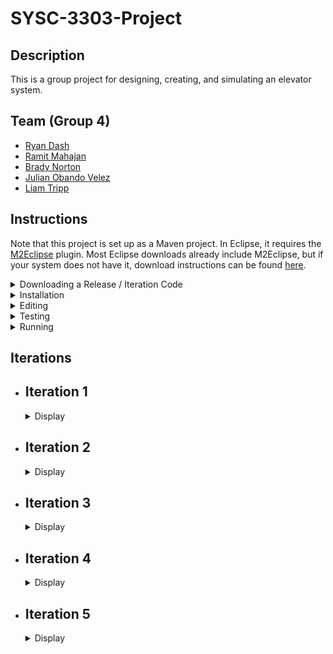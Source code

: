 # SYSC-3303-Project

## Description

This is a group project for designing, creating, and simulating an elevator system.

## Team (Group 4)

  - [Ryan Dash](https://github.com/ryandash)
  - [Ramit Mahajan](https://github.com/RamitMahajan)
  - [Brady Norton](https://github.com/Bnortron)
  - [Julian Obando Velez](https://github.com/julian-carleton)
  - [Liam Tripp](https://github.com/cyberphoria)

## Instructions

Note that this project is set up as a Maven project. In Eclipse, it requires the [M2Eclipse](https://www.eclipse.org/m2e/) plugin. Most Eclipse downloads already include M2Eclipse, but if your system does not have it, download instructions can be found [here](https://stackoverflow.com/a/13640110).

<details>
  <summary>Downloading a Release / Iteration Code</summary>

1. Choose the tag for the iteration. For example v0.1 refers to iteration 1.  
  
![Picture1](https://user-images.githubusercontent.com/71390371/152629966-a56e28e7-1c0d-4dca-a3f3-d64325755f05.png)

2. Go to the Code tab and Download Zip
  
![Picture2](https://user-images.githubusercontent.com/71390371/152629981-84ec3fa3-29d4-42db-82a5-b4ed0a5f4e82.png)

3. Unzip the folder and import the project into the IDE.
4. Proceed to step 9. of "Editing."
  
</details>

<details>
  <summary>Installation</summary>

#### Eclipse:

1. Download the ZIP file for the project. (In GitHub, found under "Code" button).
2. Extract the ZIP file. Remember where you put the extracted folder.
3. Open Eclipse. In the upper left corner, select File -> Import -> Maven -> Existing Maven Project. Click "Next" to continue.
4. [See "Import Maven Projects"] On the new popup screen, for "Root Directory," select the extracted project folder. Ignore the folder within the extracted project folder.

  <details>
  <summary>Show "Import Maven Projects"</summary>

  ![Import Maven Project](https://user-images.githubusercontent.com/61635007/161658503-5c94a77e-a862-4493-b24d-2ecfe9fbe226.png)

  </details>

5. Once the root directory is selected, in Eclipse, activate the "Advanced" dropdown. For the "Name Template" options, select [groupId].[artifactId]-[version].
6. Make sure "Resolve Workplace Projects" is checked under "Advanced."
7. Check the box where the project is. Select "Finish." The project should be added to the Project Explorer in Eclipse.
8. At this point there may be unresolved dependencies. To resolve this, in the Project Explorer, right click the project folder, or "pom.xml." From the context menu that pops up, select Maven -> Update Maven Project.
9. [See "Update Maven Project"]. A popup menu appears. Ensure the project checkbox is selected. Ensure the three checkboxes at the bottom of the popup menu are also checked.

  <details>
  <summary>Show "Update Maven Project"</summary>

  ![Update_Maven_Project](https://user-images.githubusercontent.com/61635007/161658707-fa88dcad-5d5e-4871-abc7-fd34c2e69011.png)

  </details>

10. In the popup menu, select "Finish." This downloads all dependencies from Maven automatically. They are locally stored in the directory "C:\Users\[your name]\.m2"
11. You should now be able to run the project.

</details>

<details>
  <summary>Editing</summary>

This is for importing the project and its entire branch history.

#### Eclipse:
  
1. Open Eclipse. Open the File menu and select "Import". This will open the "Import" window. From there select "Git"->"Projects from Git" as the import wizard and press Next>
2. From the next window, select "Clone URI" as the repository source and press Next>
3. Enter the URL of the git repository in this window which can be found by pressing the "Code" button and selecting the preferred connection protocol on the project's GitHub page
4. Paste the information obtained from the project page into the window. It may prefill some of the information in the window. Enter any required information
5. Due to an update in GitHub, account authentication with Eclipse via HTTPS might not work. It is not offically supported for security reasons. To overcome that error, follow the guide [here](https://stackoverflow.com/a/68802292)
6. After over coming the erorr, press Next> and it will show you the branches of the repository, do not make any changes to the default selected branches.
7. It will open the Local Destination window in which you can select the location of the folder where you want clone the repository. Press Next> 
8. In the next window, Select "Import as general project" as the wizard from import and press Next>. This will load the project
9. From the project explorer window, right click the project folder and from the popup menu, select "Configure", then "Convert to Maven Project". This will convert the project into a Maven project.

</details>

<details>
  <summary>Testing</summary>

#### In Eclipse:

1. Ensure the project is loaded as a Maven project (instructions contained in Installation if downloaded via ZIP, or in the Editing section if connected to repository via Git)
2. Locate the test directory "src/test/java" in the workspace
3. Right click on the directory and select "Run As" -> "JUnit Test". This runs all the unit tests

Tests: 
- InputFileReaderTest: tests related to reading the JSON input file
- SchedulerTest: tests related to passing data between the systems
- DirectionTest: tests the Direction enum's getDirectionByName function
- ElevatorMotorTest: tests for the proper updating of states in the elevator motor class
- ElevatorSelectionTest: tests selecting idle elevators and tests adding more requests to active elevators using the selection algorithm. ElevatorSelectionTest must be run independently of other tests as it uses multiple threads with ports to test selecting an appropriate elevator and the port are used in previous tests causing the error "Address already in use: bind" to occur
- ElevatorFaultTest: tests the fault-handling behavior of the Elevator for the faults: Doors Interrupted, Doors Stuck, Elevator Interrupted, Elevator Stuck
- RequestQueueTest: tests that the RequestQueue adds ServiceRequests to the correct list and that requests are added and removed in the correct order
- MessageTransferTest: tests that objects are encoded/decoded properly, and that DatagramPackets are transferred between DatagramSockets
- FloorTest: tests that the ArrivalSensor correctly modifies an ApproachEvent
- FloorSubsystemTest: tests that the correct Floor is selected when an ApproachEvent is received
- PresenterTest: tests that presenter updates the view with the proper values and integration with the system
- SimulationTest ensures that the entire simulation, without the GUI, runs to completion multiple times
  
</details>

<details>
  <summary>Running</summary>

<br>

#### Description

The program can be run as one program with the class Structure. The program can also be run as multiple separate programs with the classes Scheduler, ElevatorSubsystem, and FloorSubsystem.

The multiple programs can be started manually or automatically. To start it manually, run the main methods of the following classes in order: ElevatorSubsystem, FloorSubsystem and Scheduler. Running them all automatically with a single button press depends on the IDE used. See instructions below for details. 

#### Eclipse

- Set the Run Configuration to run these classes in order: ElevatorSubsystem, FloorSubsystem, and Scheduler.

#### IntelliJ

- As IntelliJ does not allow ordered run configurations, the Multirun plugin is used. 

Multirun Instructions:
1. To install Multirun, click the Setting icon in the top right corner of IntelliJ. Select plugins. 
2. Search for Multirun in the plugins list. If it does not show up, there should be an option to search aftermarket plugins which you can click. 
3. Click the install button.
4. Multirun should now be installed and ready to use.
5. The run option should now be available in IntelliJ's run configurations.

</details>

## Iterations

- ## Iteration 1

  <details>
    <summary>Display</summary>

  ### Description

  This iteration of the project implements a multi-threaded system where all active subsystems, the Elevator Subsystem, the Floor Subsystem, and the Scheduler, act as both [Consumers and Producers](https://en.wikipedia.org/wiki/Producer%E2%80%93consumer_problem). Two buffers exist to achieve this, one for message passing between Scheduler and Elevator Subsystem and another for between Floor Subsystem and Scheduler. 

  ### Contributions

  | Member | Coding | Documentation | Misc
  | ------ | ------ | ------------- | ----
  | Ryan Dash | InputFileReader, JSON files, JSON File to data structure conversion, Message Transfer Implementation and Bug Fixes | Project Requirements Summary, UML Diagram Contributions | Code Review
  | Ramit Mahajan | Data Structure abstraction for the Request Systems / Subsystems | README Editing Instructions |
  | Brady Norton | Message transfer tests, InputFileReaderTest | README Testing + Installation Instructions, UML Sequence Diagram | Code Review
  | Julian Obando Velez | Message Transfer, Bounded Buffer, Bounded Buffer Test | UML Diagram Feedback, GitHub Releases  | Code Review
  | Liam Tripp | Project Skeleton, Data Structures, InputFileReader, Direction, Message Transfer, Unit Testing | README Design, Early Design Diagrams, Design Document, Requirements Analysis | Discord Server, Google Drive, GitHub repo, Code reviews, Group lead, Instruction documents + videos 
  
  #### UML Class Diagram
  ![UML Class Diagram](https://user-images.githubusercontent.com/61635007/152667157-df45fbf8-6c48-430f-b47d-c82156e23872.png)

  #### UML Sequence Diagram

  ![UML Sequence Diagram](https://user-images.githubusercontent.com/61635007/154827908-c74e2fc4-68de-45b6-9b32-b8b85e857fe9.png)
  
  </details>

- ## Iteration 2
  <details>
    <summary>Display</summary>

  ### Description

  This iteration implements Elevator Movement and the order in which Elevators serve ServiceRequests. Note that a bug occurs when the FloorSubsystem runs out of Requests to send, as the other Runnable systems are left waiting for FloorSubsystem to send something it doesn't have. A solution could be to implement one buffer instead of two.

  <details>
    <summary>Show Long Description</summary>

  - The ElevatorSubsystem acts as an ElevatorController. It acts as intermediary between Elevators and the Scheduler. It also selects which elevator takes a request. It sends ApproachEvents and receives ElevatorRequests and ApproachEvents. 

  - A SystemEvent class was created as a parent for all messages. This is because each message has a Thread from which they originated and a Time at which they occurred.

  - The Scheduler is an intermediary between the ElevatorSubsystem and the FloorSubsystem. It can receive any type of SystemEvent.

  - The FloorSubsystem sends the ElevatorRequests obtained from the input file. It also receives ElevatorRequests back and sends ApproachEvents. All of which are sent through the scheduler.   

  - The elevator receives new requests from the elevator Subsystem to perform actions on other parts of the elevator. With the current implementation a list of requests is stored in the elevator for any type on new request. Requests that are stored in the elevator are sent to the FloorQueue, elevator motor, or handled by the elevator if they involve the elevator's status. Once a request is complete, the elevator uses the elevatorSubsystem to send information to the floorSubsystem and necessary information involving the request.

   - ApproachEvent is a SystemEvent with a true/false value indicating whether an Elevator should stop at a Floor. The ApproachEvents are passed from Elevator to FloorSubsystem each time an Elevator is about to stop at a FLoor. An ArrivalSensor in Floor confirms whether the elevator should stop. The ApproachEvent is then sent back to the Elevator, which proceeds depending on whether the ApproachEvent allows it to stop.

  - The Elevator Motor simulates movement and keeps track of the Elevator's direction and state of movement.
  
  - The FloorsQueue is the data structure used to store the floors to visit by an elevator. It uses two priority queues, one in ascending order and one in descending order for the floors to visit in the corresponding direction. Also, it has an extra queue, which temporarily saves the floors that were missed when going in a direction and swaps them to this direction queue when this queue has visited all of its floors.

  - The ElevatorSelectAlgorithm is an algorithm to select the best elevator to perform a new elevator request. The current implementation first checks for idle elevators and makes them perform requests. If all elevators are active then it will prioritize elevators based on expected completion of each elevator's queue time, the direction that the elevator is traveling, and if the new request is in between the current floor and destination floor of each elevator.
    
  - The ElevatorServiceAlgorithm is an algorithm to perform appropriate actions for each type of request that the elevator receives.
    
  </details>

  ### Contributions

  | Member | Coding | Documentation | Misc 
  | ------ | ------ | ------------- | ----
  | Ryan Dash | ElevatorSelectAlgorithm, ElevatorServiceAlgorithm | ElevatorServiceAlgorithm State Machine Diagram, UML Class Diagram, README | Code Review, Design Consultation
  | Ramit Mahajan | Arrival Sensor | UML Class Diagram, README | Code Review
  | Brady Norton | MovementState, ElevatorMotor, Elevator Properties, Elevator Movement | Elevator Movement State Machine Diagram, README| Code Review
  | Julian Obando Velez | FloorsQueue, FloorsQueueTest, ElevatorMotorTest | GitHub Release, README | Code Review
  | Liam Tripp | MovementState, ApproachEvent, SystemEvent, ApproachEvent Integration with ElevatorMovement | UML Class Diagram, Rough ElevatorMovement State Machine Diagram, README | Requirements Analysis, System Design, Delegating Tasks, Code Review
  
  #### UML Class Diagram
  ![image](https://user-images.githubusercontent.com/56605453/154828075-8269786d-84cd-4a64-8c7a-4cdaa294ca0e.png)
  
  #### UML State Machine Diagram for Service Algorithm

  ![Elevator_Service_Algorithm drawio](https://user-images.githubusercontent.com/56605453/154823993-ff5cb3f7-f500-4696-9f78-be6f628d8068.png)
  
  #### UML State Machine Diagram for Movement Algorithm

  ![Iteration_2_-_Elevator_State_Machine](https://user-images.githubusercontent.com/56605453/154823989-936bc6f0-0ebe-435c-99ae-941525b7de60.png)
  
  </details>

- ## Iteration 3
  <details>
    <summary>Display</summary>

  ### Description

  In this iteration, UDP data transfer between the systems is implemented. The simulation can now run multiple elevators.

    #### Major Changes
    - Simulation works for multiple elevators
    - Elevator Selection Algorithm: ElevatorSubsystem chooses which elevator serves a given request
    - Fixed BoundedBuffer glitch from Iteration 2, changed to UnboundedBuffer
    - Message Transfer: Use Client/Server scheme as seen in Assignments 2 and 3
    - UDP messages to transfer data
    - Add Doors class to Elevators
    - Integrated FloorsQueue with Elevator Movement Algorithm
    - More unit tests for FloorsQueue, Floors and FloorSubsystem, 
    - Finalized Elevator and ElevatorMotor properties update
    <br>
  
  <details>
    <summary>Show Long Description</summary>

    * Added serviceDirection to Elevator to distinguish between the direction the Elevator is moving (i.e. ElevatorMotor's direction) and what direction the Elevator is servicing requests in. 

    * Created Client/Server scheme similar to Assignment 2 and 3 of this class. MessageTransfer class holds DatagramSockets and a Queue of datagramPackets. 

    * The Client and IntermediateHost class each have a MessageTransfer. ElevatorSubsystem and FloorSubsystem, and Scheduler interact with the two classes each. 

    * For UDP data transfer, there are two Scheduler threads, one for sending messages from FloorSubsystem to ElevatorSubsytem, and another for vice-versa. Both FloorSubsystem and ElevatorSubsystem are still threads. Elevators are also threads.
    
    * The Client systems either request data or send data. FloorSubsystem's client requests and receives data from ElevatorToFloorHost. It sends data to FloorToElevatorHost. ElevatorSubystem requests and receives data from FloorToElevatorHost. It sends data to ElevatorToFloorHost.

    * To see output in the console, or to see how many times the elevator moves, search "moved"
    
    * MessageTransfer is the class that wraps the methods to handle packets for UDP communication, such as sending, receiving, queueing, decoding/encoding and printing the results of each message transfer.  
    
    * To solve the deadlock issues from Iteration 2, sending and receiving with the BoundedBuffer was changed from a busy-waiting scheme to an infinite loop checking a conditional statement. Although this prevents deadlock and allows the program to run successfully, it also causes considerable lag. 

    * To fix size issues with BoundedBuffer, an unbounded list was implemented - ConcurrentLinkedDeque, essentially an UnboundedBuffer.
  
    * Added ElevatorMonitor to Scheduler to allow the scheduler to quickly access all elevator data. An ElevatorMonitor is stored for each elevator in the scheduler.
  
    * Each Elevator monitor is updated by the elevator subsystem after a request that changes the properties and contents of the elevator has completed.
         
  </details>

  ### Contributions

  | Member | Coding | Documentation | Misc 
  | ------ | ------ | ------------- | ----
  | Ryan Dash | Elevator Seletion Algorithm. Client, FloorSubsystem, ElevatorSubsystem Implementation. ElevatorSelectionTest | Diagram Review | Code review
  | Ramit Mahajan | Integrating Doors class | UML Diagram, README | Code review
  | Brady Norton | Elevator Movement Algorithm, Elevator Movement Properties Modification, Integrating Floors Queue into Movement, Movement Tests | Movement Design | Code review
  | Julian Obando Velez | Message Encoding/Decoding, Client for UDP, JUnit testing | Diagram Review | TA contact, Code review
  | Liam Tripp | Elevator Movement + FloorsQueue updates and Integration, Message passing bug fix, UnboundedBuffer, ApproachEvent Integration, MessageTransfer, Client-Host outline, Scheduler-Host Integrationm, FloorTest, RequestQueueTest | Design, Work Breakdown Structure, Dependency Diagram, UML Sequence Diagram, UML CLass Diagram | Code review

  ### Diagrams
   
  #### UML Class Diagram
  ![image](https://user-images.githubusercontent.com/61635007/158045772-5fb02a0e-ba15-4c39-bc07-6cc19efa0b91.png)
 
  #### Sequence Diagram: UDP DataTransfer of Data from FloorSubsystem to ElevatorSubsystem

  ![Iteration_3_DataTransferFloorToElevator_Sequence](https://user-images.githubusercontent.com/61635007/158044089-0322f422-9c0a-46de-a1d9-f903cd41e765.png)

  </details>

- ## Iteration 4
  <details>
    <summary>Display</summary>

  ### Description

  In this iteration, fault detecting and handling is implemented. The simulation now shows faults for elevators.

  #### Major Changes
  - Added configuration files to automate running multiple main methods with a single button in Intellij
  - Introduced Fault Handling for Elevator
  - Removed BoundedBuffer, BoundedBufferTest
  - Fixed elevator selection algorithm to meet requirements
  <br>

  <details>
    <summary>Show Long Description</summary>
    <br>
  
    * Faults: There are four different types of Faults. It is assumed only one can occur at a time. All are hard faults except DOORS_INTERRUPTED, which is a soft fault. For the hard faults, the Elevator shuts down. For the soft faults, the Elevator is corrected so that it may continue. It is assumed that opening the doors is uninterruptable and that Doors may only be opened or closed when the Elevator is stopped.There is no fault handling for when a packet is lost, as that was not in the Iteration requirements itself. 
      - ELEVATOR_STUCK occurs when an Elevator gets stuck between Floors (when Moving) or gets stuck at a Floor (when stopped). 
      - ARRIVAL_SENSOR_FAIL occurs when the ArrivalSensor at a Floor fails to return an ApproachEvent to Scheduler before Elevator's movement timer has expired.
      - DOORS_STUCK occurs when the Doors malfunction while opening or closing.
      - DOORS_INTERRUPTED occurs when the Doors are interrupted while closing. 
    * Faults are tested using the ElevatorFaultTest file.
    * Added multirun configuration as well as FloorSubsystem, ElevatorSubsystem, and Scheduler configurations to allow multiple main methods to be run at once without needing to run each main method one at a time. This allows for fast testing in Intellij. This is not required to run multiple main methods in Eclipse as Eclipse already has this functionality built in.
    * Moved Elevator Selection to Scheduler and reworked IntermediateHost to allow for selection of elevators to work properly
    * Note that there is currently an unhandled case where an Elevator is at floor 1 and moving to floor 3. If it receives an request to move to floor 2 just before it is about to pass floor 2, it might not have enough time to stop or send and receive an approachEvent. This problem has yet to be dealt with.
  </details>

  ### Contributions

  | Member | Coding | Documentation | Misc 
  | ------ | ------ | ------------- | ----
  | Ryan Dash | Moved elevator selection to Scheduler, Reworked IntermediateHost for Elevator Selection, Improved Elevator Monitors | Updating README | Code Review
  | Ramit Mahajan | Doors Upgrade, Doors State Changes in Elevator | UML Class Diagram |
  | Brady Norton | ArrivalSensor Integration, ApproachEvent Changes | README Contribution | Code Review, Some Fault Type Ideas
  | Julian Obando Velez | | Timing Diagrams | Code Review
  | Liam Tripp | ElevatorFaultTest, Fault enum, Elevator Faults, Elevator Movement Tests, changed RequestQueue from PriorityQueue to TreeSet, Improved Console Output Statements, Movement bug fixes | Work Breakdown Structure, Updated Movement State Machine Diagram, Updating README | Code Review

  ### Diagrams

  #### UML Class Diagram

  ![UMLClassDiagram](https://user-images.githubusercontent.com/61635007/160321686-72ed3f7e-c35d-4d6e-a65b-0a8bcfc80e01.png)

  #### UML State Machine Diagram
  - Elevator Movement (With Faults)
  ![ElevatorMovement](https://user-images.githubusercontent.com/61635007/160426651-d9931d82-27a4-408d-95ab-5f08ccd2b4c3.png)
  
  #### Timing Diagrams

  - Arrival Sensor Fault
  ![ArrivalSensorFault](https://user-images.githubusercontent.com/71390371/160315145-06c438b2-cb96-4d46-9060-d0d52dbae82b.PNG)

  - Elevator Stuck Fault
  ![ElevatorStuckFault](https://user-images.githubusercontent.com/71390371/160318124-d13e65a2-c7a1-47b4-abfb-22ea892e0bb2.PNG)
  
  - Door Stuck Fault
  ![DoorFault](https://user-images.githubusercontent.com/71390371/160315213-693b2eb4-a16a-410b-8327-489baa8ecb12.PNG)

  </details>

- ## Iteration 5
  <details>
    <summary>Display</summary>

  ### Description

  Lorem ipsum

  <details>
    <summary>Show Long Description</summary>
    <br>
    
    * GUI Design Pattern: The design pattern that was selected is the [Model-Presenter-View](https://en.wikipedia.org/wiki/Model%E2%80%93view%E2%80%93presenter) pattern, with the Scheduler for FloorSubsystemToElevatorSubsystem acting as the Model. The Presenter is static in Scheduler, so it's shared by both.
    
    [IMAGE OF THE GUI]

    * Timing Scheduler:

    * Thread Initialization:
    
    * Thread Termination: Introduced conditions to terminate the Threads of the Simulation. Termination is activated by each of the two Scheduler's Timers expiring. Each Scheduler sends a termination message to the the System it communicates with and then terminates itself. The systems are terminated by receiving the message.

    * Other changes:
    
  </details>

  ### Contributions

  | Member | Coding | Documentation | Misc 
  | ------ | ------ | ------------- | ----
  | Ryan Dash | | | Brainstorming, Code Review
  | Ramit Mahajan | | |
  | Brady Norton | | | Code Review
  | Julian Obando Velez | | Final Project Presentation | Brainstorming, Code Review
  | Liam Tripp | Presenter, ElevatorView, ElevatorViewContainer, RequestQueue with ServiceRequests, System Initialization and Termination, SimulationTest, Refactor Elevator, Refactor Scheduler | Iteration 5 Requirements Analysis and Work Breakdown Structure, System Design README Installation instructions, README, Final Project Presentation | Brainstorming, Code Review
  
  ### Diagrams

  #### UML Class Diagram

  </details>
